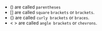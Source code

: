 # 
+ () are called `parentheses`
+ [] are called `square` `brackets` or `brackets`.
+ {} are called `curly brackets` or `braces`.
+ < > are called `angle brackets` or `chevrons`.